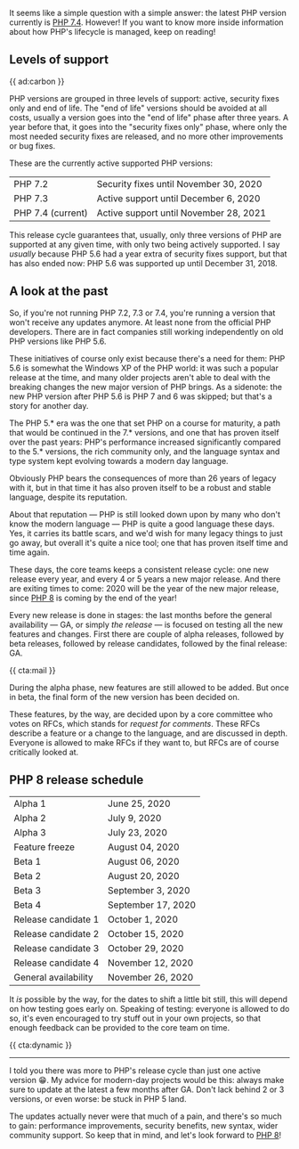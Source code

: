It seems like a simple question with a simple answer: the latest PHP version currently is [PHP 7.4](/blog/new-in-php-74). However! If you want to know more inside information about how PHP's lifecycle is managed, keep on reading!

## Levels of support

{{ ad:carbon }}

PHP versions are grouped in three levels of support: active, security fixes only and end of life. The "end of life" versions should be avoided at all costs, usually a version goes into the "end of life" phase after three years. A year before that, it goes into the "security fixes only" phase, where only the most needed security fixes are released, and no more other improvements or bug fixes.

These are the currently active supported PHP versions:

<table>
<tr>
    <td>PHP 7.2</td>
    <td>Security fixes until November 30, 2020</td>
</tr>
<tr>
    <td>PHP 7.3</td>
    <td>Active support until December 6, 2020</td>
</tr>
<tr>
    <td>PHP 7.4 (current)</td>
    <td>Active support until November 28, 2021</td>
</tr>
</table>

This release cycle guarantees that, usually, only three versions of PHP are supported at any given time, with only two being actively supported.
I say _usually_ because PHP 5.6 had a year extra of security fixes support, but that has also ended now: PHP 5.6 was supported up until December 31, 2018.

## A look at the past

So, if you're not running PHP 7.2, 7.3 or 7.4, you're running a version that won't receive any updates anymore. At least none from the official PHP developers. There are in fact companies still working independently on old PHP versions like PHP 5.6. 

These initiatives of course only exist because there's a need for them: PHP 5.6 is somewhat the Windows XP of the PHP world: it was such a popular release at the time, and many older projects aren't able to deal with the breaking changes the new major version of PHP brings. As a sidenote: the new PHP version after PHP 5.6 is PHP 7 and 6 was skipped; but that's a story for another day. 

The PHP 5.* era was the one that set PHP on a course for maturity, a path that would be continued in the 7.* versions, and one that has proven itself over the past years: PHP's performance increased significantly compared to the 5.* versions, the rich community only, and the language syntax and type system kept evolving towards a modern day language.

Obviously PHP bears the consequences of more than 26 years of legacy with it, but in that time it has also proven itself to be a robust and stable language, despite its reputation.

About that reputation — PHP is still looked down upon by many who don't know the modern language — PHP is quite a good language these days. Yes, it carries its battle scars, and we'd wish for many legacy things to just go away, but overall it's quite a nice tool; one that has proven itself time and time again.

These days, the core teams keeps a consistent release cycle: one new release every year, and every 4 or 5 years a new major release. And there are exiting times to come: 2020 will be the year of the new major release, since [PHP 8](/blog/new-in-php-8) is coming by the end of the year!

Every new release is done in stages: the last months before the general availability — GA, or simply _the release_ — is focused on testing all the new features and changes. First there are couple of alpha releases, followed by beta releases, followed by release candidates, followed by the final release: GA.

{{ cta:mail }}

During the alpha phase, new features are still allowed to be added. But once in beta, the final form of the new version has been decided on. 

These features, by the way, are decided upon by a core committee who votes on RFCs, which stands for _request for comments_. These RFCs describe a feature or a change to the language, and are discussed in depth. Everyone is allowed to make RFCs if they want to, but RFCs are of course critically looked at.

## PHP 8 release schedule

<table>
<tr>
    <td>Alpha 1</td>
    <td>June 25, 2020</td>
</tr>
<tr>
    <td>Alpha 2</td>
    <td>July 9, 2020</td>
</tr>
<tr>
    <td>Alpha 3</td>
    <td>July 23, 2020</td>
</tr>
<tr>
    <td>Feature freeze</td>
    <td>August 04, 2020</td>
</tr>
<tr>
    <td>Beta 1</td>
    <td>August 06, 2020</td>
</tr>
<tr>
    <td>Beta 2</td>
    <td>August 20, 2020</td>
</tr>
<tr>
    <td>Beta 3</td>
    <td>September 3, 2020</td>
</tr>
<tr>
    <td>Beta 4</td>
    <td>September 17, 2020</td>
</tr>
<tr>
    <td>Release candidate 1</td>
    <td>October 1, 2020</td>
</tr>
<tr>
    <td>Release candidate 2</td>
    <td>October 15, 2020</td>
</tr>
<tr>
    <td>Release candidate 3</td>
    <td>October 29, 2020</td>
</tr>
<tr>
    <td>Release candidate 4</td>
    <td>November 12, 2020</td>
</tr>
<tr>
    <td>General availability</td>
    <td>November 26, 2020</td>
</tr>
</table>

It _is_ possible by the way, for the dates to shift a little bit still, this will depend on how testing goes early on. Speaking of testing: everyone is allowed to do so, it's even encouraged to try stuff out in your own projects, so that enough feedback can be provided to the core team on time.

{{ cta:dynamic }}

---

I told you there was more to PHP's release cycle than just one active version 😁. My advice for modern-day projects would be this: always make sure to update at the latest a few months after GA. Don't lack behind 2 or 3 versions, or even worse: be stuck in PHP 5 land. 

The updates actually never were that much of a pain, and there's so much to gain: performance improvements, security benefits, new syntax, wider community support. So keep that in mind, and let's look forward to [PHP 8](/blog/new-in-php-8)!
